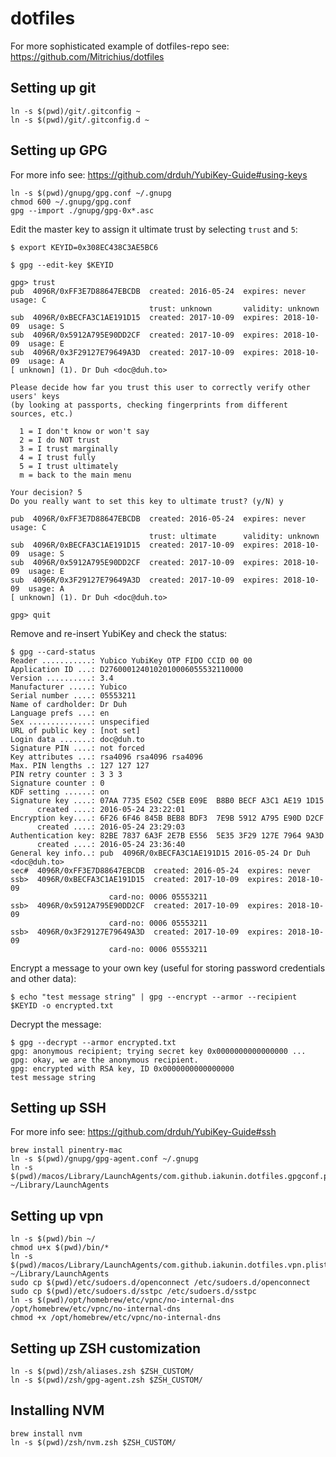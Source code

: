 # dotfiles
For more sophisticated example of dotfiles-repo see: https://github.com/Mitrichius/dotfiles

## Setting up git
```shell
ln -s $(pwd)/git/.gitconfig ~
ln -s $(pwd)/git/.gitconfig.d ~
```

## Setting up GPG
For more info see: https://github.com/drduh/YubiKey-Guide#using-keys

```shell
ln -s $(pwd)/gnupg/gpg.conf ~/.gnupg
chmod 600 ~/.gnupg/gpg.conf
gpg --import ./gnupg/gpg-0x*.asc
```

Edit the master key to assign it ultimate trust by selecting `trust` and `5`:
```shell
$ export KEYID=0x308EC438C3AE5BC6

$ gpg --edit-key $KEYID

gpg> trust
pub  4096R/0xFF3E7D88647EBCDB  created: 2016-05-24  expires: never       usage: C
                               trust: unknown       validity: unknown
sub  4096R/0xBECFA3C1AE191D15  created: 2017-10-09  expires: 2018-10-09  usage: S
sub  4096R/0x5912A795E90DD2CF  created: 2017-10-09  expires: 2018-10-09  usage: E
sub  4096R/0x3F29127E79649A3D  created: 2017-10-09  expires: 2018-10-09  usage: A
[ unknown] (1). Dr Duh <doc@duh.to>

Please decide how far you trust this user to correctly verify other users' keys
(by looking at passports, checking fingerprints from different sources, etc.)

  1 = I don't know or won't say
  2 = I do NOT trust
  3 = I trust marginally
  4 = I trust fully
  5 = I trust ultimately
  m = back to the main menu

Your decision? 5
Do you really want to set this key to ultimate trust? (y/N) y

pub  4096R/0xFF3E7D88647EBCDB  created: 2016-05-24  expires: never       usage: C
                               trust: ultimate      validity: unknown
sub  4096R/0xBECFA3C1AE191D15  created: 2017-10-09  expires: 2018-10-09  usage: S
sub  4096R/0x5912A795E90DD2CF  created: 2017-10-09  expires: 2018-10-09  usage: E
sub  4096R/0x3F29127E79649A3D  created: 2017-10-09  expires: 2018-10-09  usage: A
[ unknown] (1). Dr Duh <doc@duh.to>

gpg> quit
```

Remove and re-insert YubiKey and check the status:
```shell
$ gpg --card-status
Reader ...........: Yubico YubiKey OTP FIDO CCID 00 00
Application ID ...: D2760001240102010006055532110000
Version ..........: 3.4
Manufacturer .....: Yubico
Serial number ....: 05553211
Name of cardholder: Dr Duh
Language prefs ...: en
Sex ..............: unspecified
URL of public key : [not set]
Login data .......: doc@duh.to
Signature PIN ....: not forced
Key attributes ...: rsa4096 rsa4096 rsa4096
Max. PIN lengths .: 127 127 127
PIN retry counter : 3 3 3
Signature counter : 0
KDF setting ......: on
Signature key ....: 07AA 7735 E502 C5EB E09E  B8B0 BECF A3C1 AE19 1D15
      created ....: 2016-05-24 23:22:01
Encryption key....: 6F26 6F46 845B BEB8 BDF3  7E9B 5912 A795 E90D D2CF
      created ....: 2016-05-24 23:29:03
Authentication key: 82BE 7837 6A3F 2E7B E556  5E35 3F29 127E 7964 9A3D
      created ....: 2016-05-24 23:36:40
General key info..: pub  4096R/0xBECFA3C1AE191D15 2016-05-24 Dr Duh <doc@duh.to>
sec#  4096R/0xFF3E7D88647EBCDB  created: 2016-05-24  expires: never
ssb>  4096R/0xBECFA3C1AE191D15  created: 2017-10-09  expires: 2018-10-09
                      card-no: 0006 05553211
ssb>  4096R/0x5912A795E90DD2CF  created: 2017-10-09  expires: 2018-10-09
                      card-no: 0006 05553211
ssb>  4096R/0x3F29127E79649A3D  created: 2017-10-09  expires: 2018-10-09
                      card-no: 0006 05553211
```


Encrypt a message to your own key (useful for storing password credentials and other data):
```shell
$ echo "test message string" | gpg --encrypt --armor --recipient $KEYID -o encrypted.txt
```

Decrypt the message:
```shell
$ gpg --decrypt --armor encrypted.txt
gpg: anonymous recipient; trying secret key 0x0000000000000000 ...
gpg: okay, we are the anonymous recipient.
gpg: encrypted with RSA key, ID 0x0000000000000000
test message string
```


## Setting up SSH
For more info see: https://github.com/drduh/YubiKey-Guide#ssh

```shell
brew install pinentry-mac
ln -s $(pwd)/gnupg/gpg-agent.conf ~/.gnupg
ln -s $(pwd)/macos/Library/LaunchAgents/com.github.iakunin.dotfiles.gpgconf.plist ~/Library/LaunchAgents
```

## Setting up vpn
```shell
ln -s $(pwd)/bin ~/
chmod u+x $(pwd)/bin/*
ln -s $(pwd)/macos/Library/LaunchAgents/com.github.iakunin.dotfiles.vpn.plist ~/Library/LaunchAgents
sudo cp $(pwd)/etc/sudoers.d/openconnect /etc/sudoers.d/openconnect
sudo cp $(pwd)/etc/sudoers.d/sstpc /etc/sudoers.d/sstpc
ln -s $(pwd)/opt/homebrew/etc/vpnc/no-internal-dns /opt/homebrew/etc/vpnc/no-internal-dns
chmod +x /opt/homebrew/etc/vpnc/no-internal-dns
```

## Setting up ZSH customization
```shell
ln -s $(pwd)/zsh/aliases.zsh $ZSH_CUSTOM/
ln -s $(pwd)/zsh/gpg-agent.zsh $ZSH_CUSTOM/
```

## Installing NVM
```shell
brew install nvm
ln -s $(pwd)/zsh/nvm.zsh $ZSH_CUSTOM/
```
